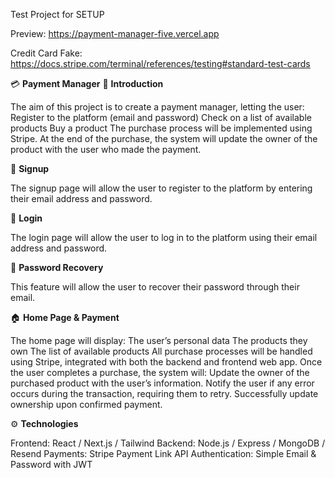Test Project for SETUP

Preview: https://payment-manager-five.vercel.app

Credit Card Fake: https://docs.stripe.com/terminal/references/testing#standard-test-cards

💳 **Payment Manager**
🧩 **Introduction**

The aim of this project is to create a payment manager, letting the user:
Register to the platform (email and password)
Check on a list of available products
Buy a product
The purchase process will be implemented using Stripe.
At the end of the purchase, the system will update the owner of the product with the user who made the payment.

📝 **Signup**

The signup page will allow the user to register to the platform by entering their email address and password.

🔐 **Login**

The login page will allow the user to log in to the platform using their email address and password.

🔄 **Password Recovery**

This feature will allow the user to recover their password through their email.

🏠 **Home Page & Payment**

The home page will display:
The user’s personal data
The products they own
The list of available products
All purchase processes will be handled using Stripe, integrated with both the backend and frontend web app.
Once the user completes a purchase, the system will:
Update the owner of the purchased product with the user’s information.
Notify the user if any error occurs during the transaction, requiring them to retry.
Successfully update ownership upon confirmed payment.

⚙️ **Technologies**

Frontend: React / Next.js / Tailwind
Backend: Node.js / Express / MongoDB / Resend
Payments: Stripe Payment Link API
Authentication: Simple Email & Password with JWT